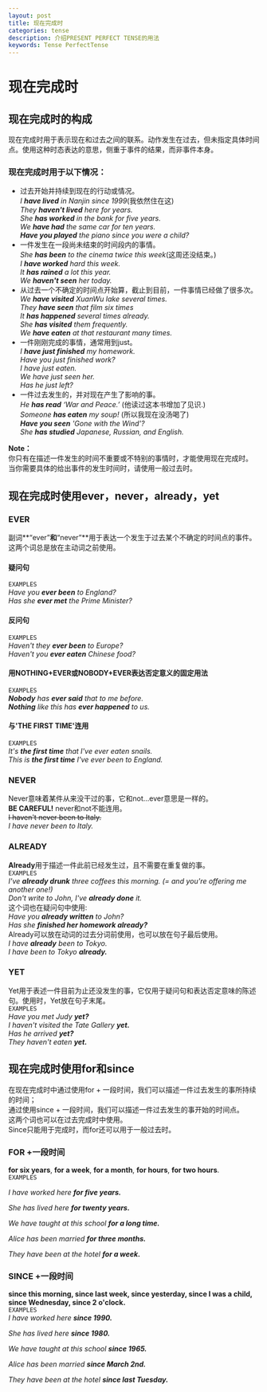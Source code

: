 ```yaml
---
layout: post
title: 现在完成时
categories: tense
description: 介绍PRESENT PERFECT TENSE的用法
keywords: Tense PerfectTense
---
```


# 现在完成时

## 现在完成时的构成

现在完成时用于表示现在和过去之间的联系。动作发生在过去，但未指定具体时间点。使用这种时态表达的意思，侧重于事件的结果，而非事件本身。  

### 现在完成时用于以下情况：
* 过去开始并持续到现在的行动或情况。  
*I **have lived** in Nanjin since 1999*(我依然住在这)  
*They **haven't lived** here for years.*  
*She **has worked** in the bank for five years.*  
*We **have had** the same car for ten years.*  
***Have you played** the piano since you were a child?*
* 一件发生在一段尚未结束的时间段内的事情。  
*She **has been** to the cinema twice this week*(这周还没结束。)  
*I **have worked** hard this week.*  
*It **has rained** a lot this year.*  
*We **haven't seen** her today.*  
* 从过去一个不确定的时间点开始算，截止到目前，一件事情已经做了很多次。  
*We **have visited** XuanWu lake several times.*  
*They **have seen** that film six times*  
*It **has happened** several times already.*  
*She **has visited** them frequently.*  
*We **have eaten** at that restaurant many times.*  
* 一件刚刚完成的事情，通常用到just。  
*I **have just finished** my homework.*  
*Have you just finished work?*  
*I have just eaten.*  
*We have just seen her.*  
*Has he just left?*  
* 一件过去发生的，并对现在产生了影响的事。  
*He **has read** ‘War and Peace.’* (他读过这本书增加了见识.)  
*Someone **has eaten** my soup!* (所以我现在没汤喝了)  
***Have you seen** 'Gone with the Wind'?*  
*She **has studied** Japanese, Russian, and English.*  

**Note：**  
你只有在描述一件发生的时间不重要或不特别的事情时，才能使用现在完成时。
当你需要具体的给出事件的发生时间时，请使用一般过去时。  

## 现在完成时使用ever，never，already，yet
### EVER    
副词**“ever”**和**“never”**用于表达一个发生于过去某个不确定的时间点的事件。这两个词总是放在主动词之前使用。  
#### 疑问句  
`EXAMPLES`  
*Have you **ever been** to England?*  
*Has she **ever met** the Prime Minister?*  
#### 反问句
`EXAMPLES`  
*Haven't they **ever been** to Europe?*  
*Haven't you **ever eaten** Chinese food?*  
#### 用NOTHING+EVER或NOBODY+EVER表达否定意义的固定用法  
`EXAMPLES`  
***Nobody** has **ever said** that to me before.*  
***Nothing** like this has **ever happened** to us.*  

#### 与'THE FIRST TIME'连用  
`EXAMPLES`  
*It's **the first time** that I've ever eaten snails.*  
*This is **the first time** I've ever been to England.*  

### NEVER  
Never意味着某件从来没干过的事，它和not...ever意思是一样的。  
**BE CAREFUL!** never和not不能连用。  
~~I haven't never been to Italy.~~  
*I have never been to Italy.*  

### ALREADY  
**Already**用于描述一件此前已经发生过，且不需要在重复做的事。  
`EXAMPLES`  
*I've **already drunk** three coffees this morning. (= and you're offering me another one!)*  
*Don't write to John, I've **already done** it.*  
这个词也在疑问句中使用:  
*Have you **already written** to John?*  
*Has she **finished her homework already?***  
Already可以放在动词的过去分词前使用，也可以放在句子最后使用。  
*I have **already** been to Tokyo.*  
*I have been to Tokyo **already.***  

### YET  
Yet用于表述一件目前为止还没发生的事，它仅用于疑问句和表达否定意味的陈述句。使用时，Yet放在句子末尾。  
`EXAMPLES`  
*Have you met Judy **yet?***  
*I haven't visited the Tate Gallery **yet.***  
*Has he arrived **yet?***  
*They haven't eaten **yet.***  

## 现在完成时使用for和since  
在现在完成时中通过使用for + 一段时间，我们可以描述一件过去发生的事所持续的时间；  
通过使用since + 一段时间，我们可以描述一件过去发生的事开始的时间点。  
这两个词也可以在过去完成时中使用。  
Since只能用于完成时，而for还可以用于一般过去时。  
### FOR +一段时间  
**for six years**, **for a week**, **for a month**, **for hours**, **for two hours**.  
`EXAMPLES`  

*I have worked here **for five years.***  

*She has lived here **for twenty years.***  

*We have taught at this school **for a long time.***  

*Alice has been married **for three months.***  

*They have been at the hotel **for a week.***  

### SINCE +一段时间
**since this morning, since last week, since yesterday, since I was a child, since Wednesday, since 2 o'clock.**  
`EXAMPLES`  
*I have worked here **since 1990.***  

*She has lived here **since 1980.***  

*We have taught at this school **since 1965.***  

*Alice has been married **since March 2nd.***  

*They have been at the hotel **since last Tuesday.***  
